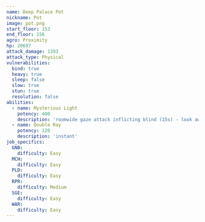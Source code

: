 ```yaml
---
name: Deep Palace Pot
nickname: Pot
image: pot.png
start_floor: 153
end_floor: 156
agro: Proximity
hp: 20697
attack_damage: 1393
attack_type: Physical
vulnerabilities:
  bind: true
  heavy: true
  sleep: false
  slow: true
  stun: true
  resolution: false
abilities:
  - name: Mysterious Light
    potency: 400
    description: 'roomwide gaze attack inflicting blind (15s) - look away'
  - name: Double Ray
    potency: 120
    description: 'instant'
job_specifics:
  GNB:
    difficulty: Easy
  MCH:
    difficulty: Easy
  PLD:
    difficulty: Easy
  RPR:
    difficulty: Medium
  SGE:
    difficulty: Easy
  WAR:
    difficulty: Easy
---
```

